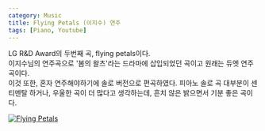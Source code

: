```yaml
---
category: Music
title: Flying Petals (이지수) 연주
tags: [Piano, Youtube]
---
```

LG R&D Award의 두번째 곡, flying petals이다.  
이지수님의 연주곡으로 '봄의 왈츠'라는 드라마에 삽입되었던 곡이고 원래는 듀엣 연주곡이다.  
이것 또한, 혼자 연주해야하기에 솔로 버전으로 편곡하였다. 피아노 솔로 곡 대부분이 센티멘탈 하거나, 우울한 곡이 더 많다고 생각하는데, 흔치 않은 밝으면서 기분 좋은 곡이다.  

[![Flying Petals](http://img.youtube.com/vi/DEx1yZ6v9zM/0.jpg)](http://www.youtube.com/watch?v=DEx1yZ6v9zM "Flying Petals")